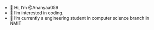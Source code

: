 - 👋 Hi, I’m @Ananyaa059
- 👀 I’m interested in coding.
- 🌱 I’m currently a engineering student in computer science branch in NMIT

<!---
Ananyaa059/Ananyaa059 is a ✨ special ✨ repository because its `README.md` (this file) appears on your GitHub profile.
You can click the Preview link to take a look at your changes.
--->

